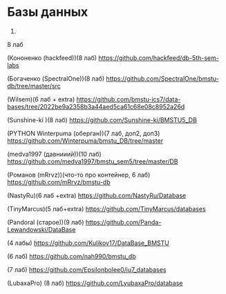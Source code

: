 # Базы данных

1. 


8 лаб

(Кононенко (hackfeed))(8 лаб)  https://github.com/hackfeed/db-5th-sem-labs

(Богаченко (SpectralOne))(8 лаб) https://github.com/SpectralOne/bmstu-db/tree/master/src

(Wilsem)(6 лаб + extra) https://github.com/bmstu-ics7/data-bases/tree/2022be9a2358b3a44aed5ca61c68e08c8952a26d

(Sunshine-ki )(8 лаб) https://github.com/Sunshine-ki/BMSTU5_DB

(PYTHON Winterpuma (оберган))(7 лаб, доп2, доп3) https://github.com/Winterpuma/bmstu_DB/tree/master

(medva1997 (давнииий))(10 лаб) https://github.com/medva1997/bmstu_sem5/tree/master/DB

(Романов (mRrvz))(что-то про контейнер, 6 лаб) https://github.com/mRrvz/bmstu-db

(NastyRu)(6 лаб +extra) https://github.com/NastyRu/Database

(TinyMarcus)(5 лаб+extra) https://github.com/TinyMarcus/databases

(Pandoral (старое))(9 лаб) https://github.com/Panda-Lewandowski/DataBase 

(4 лабы) https://github.com/Kulikov17/DataBase_BMSTU

(6 лаб) https://github.com/nah990/bmstu_db

(7 лаб) https://github.com/Epsilonbolee0/iu7_databases

(LubaxaPro) (8 лаб) https://github.com/LyubaxaPro/database
